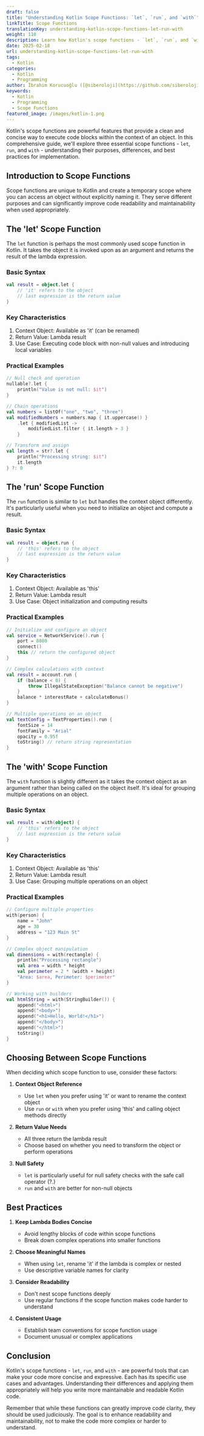 ```yaml
---
draft: false
title: "Understanding Kotlin Scope Functions: `let`, `run`, and `with`"
linkTitle: Scope Functions
translationKey: understanding-kotlin-scope-functions-let-run-with
weight: 110
description: Learn how Kotlin's scope functions - `let`, `run`, and `with` - provide a clean and concise way to execute code blocks within the context of an object
date: 2025-02-18
url: understanding-kotlin-scope-functions-let-run-with
tags:
  - Kotlin
categories:
  - Kotlin
  - Programming
author: İbrahim Korucuoğlu ([@siberoloji](https://github.com/siberoloji))
keywords:
  - Kotlin
  - Programming
  - Scope Functions
featured_image: /images/kotlin-1.png
---
```

Kotlin's scope functions are powerful features that provide a clean and concise way to execute code blocks within the context of an object. In this comprehensive guide, we'll explore three essential scope functions - `let`, `run`, and `with` - understanding their purposes, differences, and best practices for implementation.

## Introduction to Scope Functions

Scope functions are unique to Kotlin and create a temporary scope where you can access an object without explicitly naming it. They serve different purposes and can significantly improve code readability and maintainability when used appropriately.

## The 'let' Scope Function

The `let` function is perhaps the most commonly used scope function in Kotlin. It takes the object it is invoked upon as an argument and returns the result of the lambda expression.

### Basic Syntax

```kotlin
val result = object.let { 
    // 'it' refers to the object
    // last expression is the return value
}
```

### Key Characteristics

1. Context Object: Available as 'it' (can be renamed)
2. Return Value: Lambda result
3. Use Case: Executing code block with non-null values and introducing local variables

### Practical Examples

```kotlin
// Null check and operation
nullable?.let {
    println("Value is not null: $it")
}

// Chain operations
val numbers = listOf("one", "two", "three")
val modifiedNumbers = numbers.map { it.uppercase() }
    .let { modifiedList ->
        modifiedList.filter { it.length > 3 }
    }

// Transform and assign
val length = str?.let {
    println("Processing string: $it")
    it.length
} ?: 0
```

## The 'run' Scope Function

The `run` function is similar to `let` but handles the context object differently. It's particularly useful when you need to initialize an object and compute a result.

### Basic Syntax

```kotlin
val result = object.run { 
    // 'this' refers to the object
    // last expression is the return value
}
```

### Key Characteristics

1. Context Object: Available as 'this'
2. Return Value: Lambda result
3. Use Case: Object initialization and computing results

### Practical Examples

```kotlin
// Initialize and configure an object
val service = NetworkService().run {
    port = 8080
    connect()
    this // return the configured object
}

// Complex calculations with context
val result = account.run {
    if (balance < 0) {
        throw IllegalStateException("Balance cannot be negative")
    }
    balance * interestRate + calculateBonus()
}

// Multiple operations on an object
val textConfig = TextProperties().run {
    fontSize = 14
    fontFamily = "Arial"
    opacity = 0.95f
    toString() // return string representation
}
```

## The 'with' Scope Function

The `with` function is slightly different as it takes the context object as an argument rather than being called on the object itself. It's ideal for grouping multiple operations on an object.

### Basic Syntax

```kotlin
val result = with(object) { 
    // 'this' refers to the object
    // last expression is the return value
}
```

### Key Characteristics

1. Context Object: Available as 'this'
2. Return Value: Lambda result
3. Use Case: Grouping multiple operations on an object

### Practical Examples

```kotlin
// Configure multiple properties
with(person) {
    name = "John"
    age = 30
    address = "123 Main St"
}

// Complex object manipulation
val dimensions = with(rectangle) {
    println("Processing rectangle")
    val area = width * height
    val perimeter = 2 * (width + height)
    "Area: $area, Perimeter: $perimeter"
}

// Working with builders
val htmlString = with(StringBuilder()) {
    append("<html>")
    append("<body>")
    append("<h1>Hello, World!</h1>")
    append("</body>")
    append("</html>")
    toString()
}
```

## Choosing Between Scope Functions

When deciding which scope function to use, consider these factors:

1. **Context Object Reference**
   - Use `let` when you prefer using 'it' or want to rename the context object
   - Use `run` or `with` when you prefer using 'this' and calling object methods directly

2. **Return Value Needs**
   - All three return the lambda result
   - Choose based on whether you need to transform the object or perform operations

3. **Null Safety**
   - `let` is particularly useful for null safety checks with the safe call operator (?.)
   - `run` and `with` are better for non-null objects

## Best Practices

1. **Keep Lambda Bodies Concise**
   - Avoid lengthy blocks of code within scope functions
   - Break down complex operations into smaller functions

2. **Choose Meaningful Names**
   - When using `let`, rename 'it' if the lambda is complex or nested
   - Use descriptive variable names for clarity

3. **Consider Readability**
   - Don't nest scope functions deeply
   - Use regular functions if the scope function makes code harder to understand

4. **Consistent Usage**
   - Establish team conventions for scope function usage
   - Document unusual or complex applications

## Conclusion

Kotlin's scope functions - `let`, `run`, and `with` - are powerful tools that can make your code more concise and expressive. Each has its specific use cases and advantages. Understanding their differences and applying them appropriately will help you write more maintainable and readable Kotlin code.

Remember that while these functions can greatly improve code clarity, they should be used judiciously. The goal is to enhance readability and maintainability, not to make the code more complex or harder to understand.
